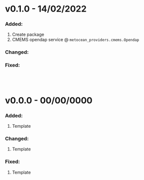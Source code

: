 
# v0.1.0 - 14/02/2022
### Added:
1) Create package
2) CMEMS opendap service @ `metocean_providers.cmems.Opendap`
### Changed:
### Fixed:

<br/><br/>

# v0.0.0 - 00/00/0000
### Added:
1) Template
### Changed:
1) Template
### Fixed:
1) Template
<br/><br/>